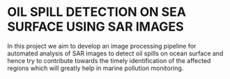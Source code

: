 # OIL SPILL DETECTION ON SEA SURFACE USING SAR IMAGES

In this project we aim to develop an image processing pipeline for automated analysis of SAR images to detect oil spills on ocean surface and hence try to contribute towards the timely identification of the affected regions which will greatly help in marine pollution monitoring. 
